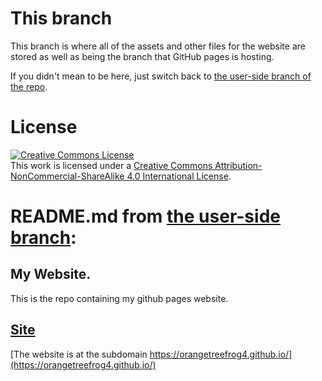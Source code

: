 # This branch
This branch is where all of the assets and other files for the website are stored as well as being the branch that GitHub pages is hosting.

If you didn't mean to be here, just switch back to [the user-side branch of the repo](https://github.com/orangetreefrog4/orangetreefrog4.gihub.io/tree/user-side/).

# License
<a rel="license" href="http://creativecommons.org/licenses/by-nc-sa/4.0/"><img alt="Creative Commons License" style="border-width:0" src="https://i.creativecommons.org/l/by-nc-sa/4.0/88x31.png" /></a><br />This work is licensed under a <a rel="license" href="http://creativecommons.org/licenses/by-nc-sa/4.0/">Creative Commons Attribution-NonCommercial-ShareAlike 4.0 International License</a>.

# README.md from [the user-side branch](https://github.com/orangetreefrog4/orangetreefrog4.gihub.io/user-side/):
## My Website.
This is the repo containing my github pages website.
## [Site](https://orangetreefrog4.github.io)
[The website is at the subdomain
https://orangetreefrog4.github.io/](https://orangetreefrog4.github.io/)
